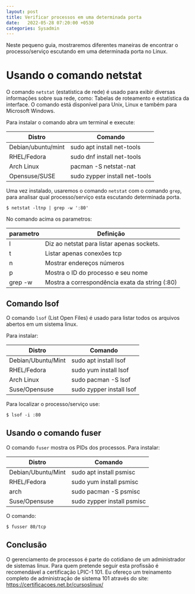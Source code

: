 ```yaml
---
layout: post
title: Verificar processos em uma determinada porta
date:   2022-05-28 07:20:00 +0530
categories: Sysadmin
---
```


Neste pequeno guia, mostraremos diferentes maneiras de encontrar o processo/serviço escutando em uma determinada porta no Linux.

# Usando o comando netstat
O comando `netstat` (estatística de rede) é usado para exibir diversas informações sobre sua rede, como: Tabelas de roteamento e estatística da interface. O comando está disponível para Unix, Linux e também para Microsoft Windows.

Para instalar o comando abra um terminal e execute:

| Distro | Comando |
|--- |--- |
| Debian/ubuntu/mint | sudo apt install net-tools |
| RHEL/Fedora   | sudo dnf install net-tools |
| Arch Linux | pacman -S netstat-nat |
| Opensuse/SUSE | sudo zypper install net-tools |


Uma vez instalado, usaremos o comando `netstat` com o comando `grep`, para analisar qual processo/serviço esta escutando determinada porta.

```
$ netstat -ltnp | grep -w ':80'
```

No comando acima os parametros: 

| parametro | Definição | 
|--- | --- |
| l | Diz ao netstat para listar apenas sockets. |
| t | Listar apenas conexões tcp | 
| n | Mostrar endereços números | 
| p | Mostra o ID do processo e seu nome |
| grep -w | Mostra a correspondência exata da string (:80)|

## Comando lsof
O comando `lsof` (List Open Files) é usado para listar todos os arquivos abertos em um sistema linux.

Para instalar:

| Distro | Comando | 
|--- |---| 
| Debian/Ubuntu/Mint | sudo apt install lsof |
| RHEL/Fedora | sudo yum install lsof |
| Arch Linux | sudo pacman -S lsof |
| Suse/Opensuse | sudo zypper install lsof |

Para localizar o processo/serviço use:

```
$ lsof -i :80
```


## Usando o comando fuser
O comando `fuser` mostra os PIDs dos processos. Para instalar:

| Distro | Comando |
|--- |--- |
| Debian/Ubuntu/Mint | sudo apt install psmisc |
| RHEL/Fedora | sudo yum install psmisc |
| arch | sudo pacman -S psmisc |
| Suse/Opensuse | sudo zypper install psmisc |

O comando:

```
$ fusser 80/tcp
```

## Conclusão
O gerenciamento de processos é parte do cotidiano de um administrador de sistemas linux. Para quem pretende seguir esta profissão é recomendável a certificação LPIC-1 101. Eu ofereço um treinamento completo de administração de sistema 101 através do site:
https://certificacoes.net.br/cursoslinux/